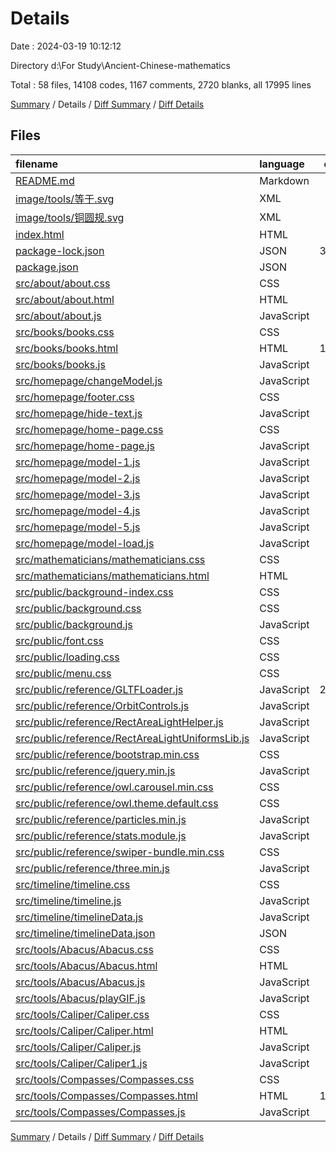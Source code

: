 # Details

Date : 2024-03-19 10:12:12

Directory d:\\For Study\\Ancient-Chinese-mathematics

Total : 58 files,  14108 codes, 1167 comments, 2720 blanks, all 17995 lines

[Summary](results.md) / Details / [Diff Summary](diff.md) / [Diff Details](diff-details.md)

## Files
| filename | language | code | comment | blank | total |
| :--- | :--- | ---: | ---: | ---: | ---: |
| [README.md](/README.md) | Markdown | 2 | 0 | 1 | 3 |
| [image/tools/等于.svg](/image/tools/%E7%AD%89%E4%BA%8E.svg) | XML | 1 | 0 | 0 | 1 |
| [image/tools/铜圆规.svg](/image/tools/%E9%93%9C%E5%9C%86%E8%A7%84.svg) | XML | 583 | 0 | 0 | 583 |
| [index.html](/index.html) | HTML | 217 | 380 | 17 | 614 |
| [package-lock.json](/package-lock.json) | JSON | 3,496 | 0 | 1 | 3,497 |
| [package.json](/package.json) | JSON | 8 | 0 | 1 | 9 |
| [src/about/about.css](/src/about/about.css) | CSS | 191 | 7 | 11 | 209 |
| [src/about/about.html](/src/about/about.html) | HTML | 131 | 2 | 9 | 142 |
| [src/about/about.js](/src/about/about.js) | JavaScript | 10 | 0 | 0 | 10 |
| [src/books/books.css](/src/books/books.css) | CSS | 380 | 6 | 70 | 456 |
| [src/books/books.html](/src/books/books.html) | HTML | 1,078 | 16 | 51 | 1,145 |
| [src/books/books.js](/src/books/books.js) | JavaScript | 55 | 1 | 8 | 64 |
| [src/homepage/changeModel.js](/src/homepage/changeModel.js) | JavaScript | 45 | 0 | 3 | 48 |
| [src/homepage/footer.css](/src/homepage/footer.css) | CSS | 602 | 3 | 9 | 614 |
| [src/homepage/hide-text.js](/src/homepage/hide-text.js) | JavaScript | 29 | 0 | 3 | 32 |
| [src/homepage/home-page.css](/src/homepage/home-page.css) | CSS | 199 | 7 | 33 | 239 |
| [src/homepage/home-page.js](/src/homepage/home-page.js) | JavaScript | 34 | 0 | 10 | 44 |
| [src/homepage/model-1.js](/src/homepage/model-1.js) | JavaScript | 81 | 13 | 24 | 118 |
| [src/homepage/model-2.js](/src/homepage/model-2.js) | JavaScript | 67 | 26 | 18 | 111 |
| [src/homepage/model-3.js](/src/homepage/model-3.js) | JavaScript | 62 | 20 | 17 | 99 |
| [src/homepage/model-4.js](/src/homepage/model-4.js) | JavaScript | 65 | 24 | 17 | 106 |
| [src/homepage/model-5.js](/src/homepage/model-5.js) | JavaScript | 63 | 24 | 16 | 103 |
| [src/homepage/model-load.js](/src/homepage/model-load.js) | JavaScript | 22 | 2 | 2 | 26 |
| [src/mathematicians/mathematicians.css](/src/mathematicians/mathematicians.css) | CSS | 25 | 0 | 4 | 29 |
| [src/mathematicians/mathematicians.html](/src/mathematicians/mathematicians.html) | HTML | 61 | 1 | 5 | 67 |
| [src/public/background-index.css](/src/public/background-index.css) | CSS | 8 | 0 | 1 | 9 |
| [src/public/background.css](/src/public/background.css) | CSS | 29 | 1 | 6 | 36 |
| [src/public/background.js](/src/public/background.js) | JavaScript | 114 | 0 | 7 | 121 |
| [src/public/font.css](/src/public/font.css) | CSS | 30 | 0 | 4 | 34 |
| [src/public/loading.css](/src/public/loading.css) | CSS | 213 | 3 | 18 | 234 |
| [src/public/menu.css](/src/public/menu.css) | CSS | 51 | 0 | 8 | 59 |
| [src/public/reference/GLTFLoader.js](/src/public/reference/GLTFLoader.js) | JavaScript | 2,032 | 331 | 1,494 | 3,857 |
| [src/public/reference/OrbitControls.js](/src/public/reference/OrbitControls.js) | JavaScript | 612 | 80 | 526 | 1,218 |
| [src/public/reference/RectAreaLightHelper.js](/src/public/reference/RectAreaLightHelper.js) | JavaScript | 49 | 6 | 31 | 86 |
| [src/public/reference/RectAreaLightUniformsLib.js](/src/public/reference/RectAreaLightUniformsLib.js) | JavaScript | 20 | 17 | 21 | 58 |
| [src/public/reference/bootstrap.min.css](/src/public/reference/bootstrap.min.css) | CSS | 1 | 6 | 0 | 7 |
| [src/public/reference/jquery.min.js](/src/public/reference/jquery.min.js) | JavaScript | 3 | 1 | 1 | 5 |
| [src/public/reference/owl.carousel.min.css](/src/public/reference/owl.carousel.min.css) | CSS | 1 | 5 | 0 | 6 |
| [src/public/reference/owl.theme.default.css](/src/public/reference/owl.theme.default.css) | CSS | 40 | 8 | 3 | 51 |
| [src/public/reference/particles.min.js](/src/public/reference/particles.min.js) | JavaScript | 1 | 8 | 0 | 9 |
| [src/public/reference/stats.module.js](/src/public/reference/stats.module.js) | JavaScript | 96 | 3 | 69 | 168 |
| [src/public/reference/swiper-bundle.min.css](/src/public/reference/swiper-bundle.min.css) | CSS | 1 | 11 | 1 | 13 |
| [src/public/reference/three.min.js](/src/public/reference/three.min.js) | JavaScript | 1 | 1 | 1 | 3 |
| [src/timeline/timeline.css](/src/timeline/timeline.css) | CSS | 177 | 2 | 4 | 183 |
| [src/timeline/timeline.js](/src/timeline/timeline.js) | JavaScript | 53 | 0 | 3 | 56 |
| [src/timeline/timelineData.js](/src/timeline/timelineData.js) | JavaScript | 156 | 141 | 7 | 304 |
| [src/timeline/timelineData.json](/src/timeline/timelineData.json) | JSON | 132 | 0 | 0 | 132 |
| [src/tools/Abacus/Abacus.css](/src/tools/Abacus/Abacus.css) | CSS | 247 | 0 | 51 | 298 |
| [src/tools/Abacus/Abacus.html](/src/tools/Abacus/Abacus.html) | HTML | 247 | 2 | 17 | 266 |
| [src/tools/Abacus/Abacus.js](/src/tools/Abacus/Abacus.js) | JavaScript | 178 | 0 | 36 | 214 |
| [src/tools/Abacus/playGIF.js](/src/tools/Abacus/playGIF.js) | JavaScript | 9 | 4 | 3 | 16 |
| [src/tools/Caliper/Caliper.css](/src/tools/Caliper/Caliper.css) | CSS | 125 | 0 | 23 | 148 |
| [src/tools/Caliper/Caliper.html](/src/tools/Caliper/Caliper.html) | HTML | 70 | 1 | 4 | 75 |
| [src/tools/Caliper/Caliper.js](/src/tools/Caliper/Caliper.js) | JavaScript | 23 | 0 | 4 | 27 |
| [src/tools/Caliper/Caliper1.js](/src/tools/Caliper/Caliper1.js) | JavaScript | 0 | 0 | 1 | 1 |
| [src/tools/Compasses/Compasses.css](/src/tools/Compasses/Compasses.css) | CSS | 201 | 1 | 31 | 233 |
| [src/tools/Compasses/Compasses.html](/src/tools/Compasses/Compasses.html) | HTML | 1,638 | 2 | 8 | 1,648 |
| [src/tools/Compasses/Compasses.js](/src/tools/Compasses/Compasses.js) | JavaScript | 43 | 1 | 7 | 51 |

[Summary](results.md) / Details / [Diff Summary](diff.md) / [Diff Details](diff-details.md)